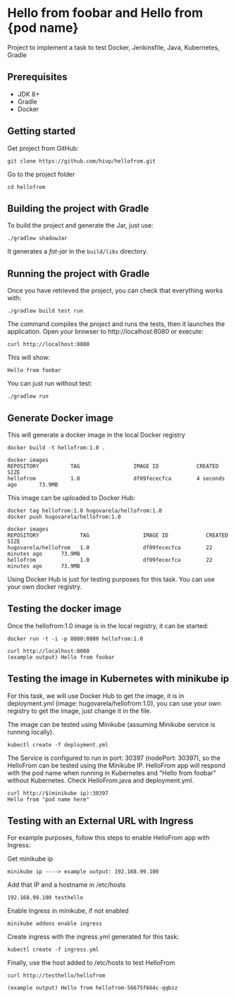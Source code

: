 # Hello from foobar and Hello from {pod name}

Project to implement a task to test Docker, Jenkinsfile, Java, Kubernetes, Gradle

## Prerequisites
* JDK 8+
* Gradle
* Docker

## Getting started
Get project from GitHub:

```
git clone https://github.com/hivp/hellofrom.git
```

Go to the project folder

```
cd hellofrom
```

## Building the project with Gradle
To build the project and generate the Jar, just use:

```
./gradlew shadowJar
```

It generates a _fat-jar_ in the `build/libs` directory.

## Running the project with Gradle
Once you have retrieved the project, you can check that everything works with:

```
./gradlew build test run
```

The command compiles the project and runs the tests, then it launches the application. Open your browser to http://localhost:8080 or execute:

```
curl http://localhost:8080
```

This will show:
```
Hello from foobar
```


You can just run without test:

```
./gradlew run
```

## Generate Docker image

This will generate a docker image in the local Docker registry

```
docker build -t hellofrom:1.0 .
```

```
docker images
REPOSITORY          TAG                 IMAGE ID            CREATED             SIZE
hellofrom           1.0                 df09fececfca        4 seconds ago       73.9MB
```

This image can be uploaded to Docker Hub:

```
docker tag hellofrom:1.0 hugovarela/hellofrom:1.0
docker push hugovarela/hellofrom:1.0
```

```
docker images
REPOSITORY             TAG                 IMAGE ID            CREATED             SIZE
hugovarela/hellofrom   1.0                 df09fececfca        22 minutes ago      73.9MB
hellofrom              1.0                 df09fececfca        22 minutes ago      73.9MB
```

Using Docker Hub is just for testing purposes for this task. You can use your own docker registry.

## Testing the docker image

Once the hellofrom:1.0 image is in the local registry, it can be started:

```
docker run -t -i -p 8080:8080 hellofrom:1.0
```

```
curl http://localhost:8080
(example output) Hello from foobar
```

## Testing the image in Kubernetes with minikube ip

For this task, we will use Docker Hub to get the image, it is in deployment.yml (image: hugovarela/hellofrom:1.0), you can use your own registry to get the image, just change it in the file.

The image can be tested using Minikube (assuming Minikube service is running locally).

```
kubectl create -f deployment.yml
```

The Service is configured to run in port: 30397  (nodePort: 30397), so the HelloFrom can be tested using the Minikube IP.
HelloFrom app will respond with the pod name when running in Kubernetes and "Hello from foobar" without Kubernetes. Check HelloFrom.java and deployment.yml.

```
curl http://$(minikube ip):30397
Hello from "pod name here"
```

## Testing with an External URL with Ingress

For example purposes, follow this steps to enable HelloFrom app with Ingress:

Get minikube ip
```
minikube ip ----> example output: 192.168.99.100
```

Add that IP and a hostname in /etc/hosts

```
192.168.99.100 testhello
```

Enable Ingress in minikube, if not enabled
```
minikube addons enable ingress
```

Create ingress with the ingress.yml generated for this task:
```
kubectl create -f ingress.yml
```

Finally, use the host added to /etc/hosts to test HelloFrom
```
curl http://testhello/hellofrom

(example output) Hello from hellofrom-56675f664c-qqbzz
```
